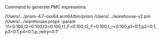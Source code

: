 Command to generate PMC expressions.

/Users/.../prism-4.7-osx64.arm64/bin/prism /Users/.../warehouse-v2.pm /Users/.../warehouse.props -param 't1=0:100,t2=0:100,t3=0:100,t1_F=0:100,t2_F=0:100,t_r=0:100,p1=0:1,p2=0:1,p3=0:1,p4=0:1,p_retry=0:1'
